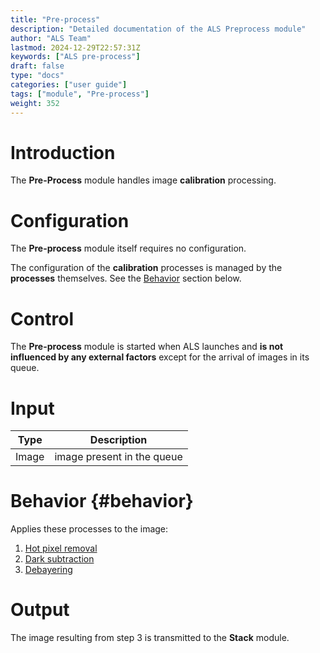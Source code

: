 ```yaml
---
title: "Pre-process"
description: "Detailed documentation of the ALS Preprocess module"
author: "ALS Team"
lastmod: 2024-12-29T22:57:31Z
keywords: ["ALS pre-process"]
draft: false
type: "docs"
categories: ["user guide"]
tags: ["module", "Pre-process"]
weight: 352
---
```


# Introduction

The **Pre-Process** module handles image **calibration** processing.

# Configuration

The **Pre-process** module itself requires no configuration.

The configuration of the **calibration** processes is managed by the **processes** themselves.
See the [Behavior](#behavior) section below.

# Control

The **Pre-process** module is started when ALS launches and **is not influenced by any external factors** except for the arrival of images in its queue.

# Input

| Type  | Description                      |
|-------|----------------------------------|
| Image | image present in the queue       |

# Behavior {#behavior}

Applies these processes to the image:

1. [Hot pixel removal](hot_remove/)
2. [Dark subtraction](dark_remove/)
3. [Debayering](debayer/)

# Output

The image resulting from step 3 is transmitted to the **Stack** module.